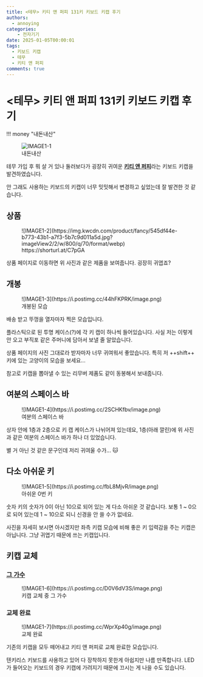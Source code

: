 ```yaml
---
title: <테무> 키티 앤 퍼피 131키 키보드 키캡 후기
authors:
  - annoying
categories:
    - 전자기기
date: 2025-01-05T00:00:01
tags:
  - 키보드 키캡
  - 테무
  - 키티 앤 퍼피
comments: true
---
```


<!-- more -->

# <테무> 키티 앤 퍼피 131키 키보드 키캡 후기
!!! money "내돈내산"
    <figure markdown="span">
        ![IMAGE1-1](https://i.postimg.cc/DzjYGYzG/image.png)
        <figcaption>내돈내산</figcaption>
    </figure>

테무 가입 후 뭐 살 거 있나 둘러보다가 굉장히 귀여운 [**키티 앤 퍼피**](https://shorturl.at/C7pGA "키티 앤 퍼피")라는 키보드 키캡을 발견하였습니다.

안 그래도 사용하는 키보드의 키캡이 너무 밋밋해서 변경하고 싶었는데 잘 발견한 것 같습니다.

## 상품
<figure markdown="span">
    ![IMAGE1-2](https://img.kwcdn.com/product/fancy/545df44e-b773-43b1-a7f3-5b7c9d011a5d.jpg?imageView2/2/w/800/q/70/format/webp)
    <figcaption>https://shorturl.at/C7pGA</figcaption>
</figure>

상품 페이지로 이동하면 위 사진과 같은 제품을 보여줍니다. 굉장히 귀엽죠?

## 개봉
<figure markdown="span">
    ![IMAGE1-3](https://i.postimg.cc/44hFKPRK/image.png)
    <figcaption>개봉된 모습</figcaption>
</figure>

배송 받고 뚜껑을 열자마자 찍은 모습입니다.

플라스틱으로 된 투명 케이스(?)에 각 키 캡이 하나씩 들어있습니다. 사실 저는 이렇게 안 오고 부직포 같은 주머니에 담아서 보낼 줄 알았습니다.

상품 페이지의 사진 그대로라 받자마자 너무 귀여워서 좋았습니다. 특히 저 ++shift++ 키에 있는 고양이의 모습을 보세요...

참고로 키캡을 뽑아낼 수 있는 리무버 제품도 같이 동봉해서 보내줍니다.

## 여분의 스페이스 바
<figure markdown="span">
    ![IMAGE1-4](https://i.postimg.cc/2SCHKfbv/image.png)
    <figcaption>여분의 스페이스 바</figcaption>
</figure>

상자 안에 1층과 2층으로 키 캡 케이스가 나뉘어져 있는데요, 1층(아래 깔린)에 위 사진과 같은 여분의 스페이스 바가 하나 더 있었습니다.

별 거 아닌 것 같은 문구인데 저리 귀여울 수가... :cat:

## 다소 아쉬운 키
<figure markdown="span">
    ![IMAGE1-5](https://i.postimg.cc/fbL8MjvR/image.png)
    <figcaption>아쉬운 0번 키</figcaption>
</figure>

숫자 키의 숫자가 0이 아닌 10으로 되어 있는 게 다소 아쉬운 것 같습니다. 보통 1 ~ 0으로 되어 있는데 1 ~ 10으로 되니 신경을 안 쓸 수가 없네요.

사진을 자세히 보시면 아시겠지만 좌측 키캡 모습에 비해 좋은 키 입력감을 주는 키캡은 아닙니다. 그냥 귀엽기 때문에 쓰는 키캡입니다.

## 키캡 교체
### [그 가수](https://namu.wiki/w/QWER "QWER")
<figure markdown="span">
    ![IMAGE1-6](https://i.postimg.cc/D0V6dV3S/image.png)
    <figcaption>키캡 교체 중 그 가수</figcaption>
</figure>

### 교체 완료
<figure markdown="span">
    ![IMAGE1-7](https://i.postimg.cc/WprXp40g/image.png)
    <figcaption>교체 완료</figcaption>
</figure>

기존의 키캡을 모두 떼어내고 키티 앤 퍼피로 교체 완료한 모습입니다.

텐키리스 키보드를 사용하고 있어 다 장착하지 못한게 아쉽지만 나름 만족합니다. LED가 들어오는 키보드의 경우 키캡에 가려지기 때문에 끄시는 게 나을 수도 있습니다.